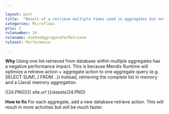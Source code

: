 ```yaml
---

layout: post
title:  "Result of a retrieve multiple times used in aggregates but not used elsewhere"
categories: Microflows
prio: 2
rulenumber: 24
rulename: UseOneAggregatePerRetrieve
ruleset: Performance

---
```


**Why**
Using one list retrieved from database within multiple aggregates has a negative performance impact. This is because Mendix Runtime will optimize a retrieve action + aggregate action to one aggregate query (e.g. SELECT SUM(..) FROM ..)) instead, retrieving the complete list in memory and a (Java) memory aggregation.

![24.PNG]({{ site.url }}/assets/24.PNG)

**How to fix**
For each aggregate, add a new database retrieve action.  This will result in more activities but will be much faster.
